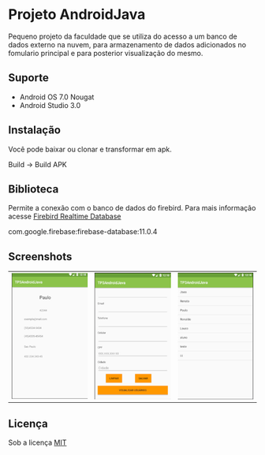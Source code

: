 # Projeto AndroidJava
Pequeno projeto da faculdade que se utiliza do acesso a um banco de dados externo na nuvem, para armazenamento de dados adicionados no fomulario principal e para posterior visualização do mesmo.

## Suporte
+ Android OS 7.0 Nougat
+ Android Studio 3.0

## Instalação
Você pode baixar ou clonar e transformar em apk.

Build → Build APK

## Biblioteca

Permite a conexão com o banco de dados do firebird. Para mais informação acesse [Firebird Realtime Database ](https://firebase.google.com/docs/database/android/start/?hl=pt-br)

com.google.firebase:firebase-database:11.0.4

## Screenshots
<Table>
<tr>
  <td><img src="screenshot/tela_dados_obtidos.png" />
  <td><img src="screenshot/tela_formulario.png" />
  <td><img src="screenshot/tela_lista.png" />
</tr>  
</Table>

## Licença
Sob a licença [MIT](https://github.com/Nabucodono5or/TP3AndroidJava/blob/master/LICENSE)
